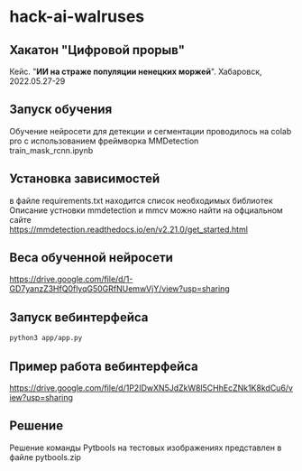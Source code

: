 # hack-ai-walruses

## Хакатон "Цифровой прорыв"

Кейс. "**ИИ на страже популяции ненецких моржей**". Хабаровск, 2022.05.27-29

## Запуск обучения 
Обучение нейросети для детекции и сегментации проводилось на colab pro c использованием фреймворка MMDetection    
train_mask_rcnn.ipynb

## Установка зависимостей
в файле requirements.txt находится список необходимых библиотек   
Описание устновки mmdetection и mmcv можно найти на офциальном сайте   
https://mmdetection.readthedocs.io/en/v2.21.0/get_started.html

## Веса обученной нейросети
https://drive.google.com/file/d/1-GD7yanzZ3HfQ0flyqG50GRfNUemwVjY/view?usp=sharing

## Запуск вебинтерфейса
```sh
python3 app/app.py
```
## Пример работа вебинтерфейса
https://drive.google.com/file/d/1P2IDwXN5JdZkW8l5CHhEcZNk1K8kdCu6/view?usp=sharing

## Решение
Решение команды Pytbools на тестовых изображениях представлен в файле pytbools.zip
